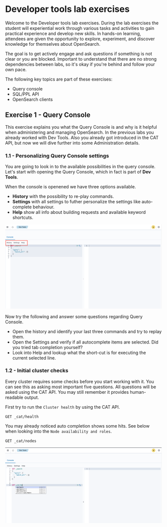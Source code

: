 # Developer tools lab exercises

Welcome to the Developer tools lab exercises. During the lab exercises the student will experiential work through various tasks and activities to gain practical experience and develop new skills. In hands-on learning, attendees are given the opportunity to explore, experiment, and discover knowledge for themselves about OpenSearch.

The goal is to get actively engage and ask questions if something is not clear or you are blocked. Important to understand that there are no strong dependencies between labs, so it's okay if you're behind and follow your own pace.

The following key topics are part of these exercises:

- Query console
- SQL/PPL API
- OpenSearch clients

## Exercise 1 - Query Console

This exercise explains you what the Query Console is and why is it helpful when administering and managing OpenSearch. In the previous labs you already worked with Dev Tools. Also you already got introduced in the CAT API, but now we will dive further into some Administration details.

### 1.1 - Personalizing Query Console settings

You are going to look in to the available possibilities in the query console. Let's  start with opening the Query Console, which in fact is part of **Dev Tools**.

When the console is openened we have three options available.
- **History** with the possibility to re-play commands.
- **Settings** with all settings to futher personalize the settings like auto-complete behaviour.
- **Help** show all info about building requests and available keyword shortcuts. 

<img src="https://raw.githubusercontent.com/avwsolutions/opensearch-training-material/main/labs/09-DeveloperTools/content/console-dev.png" alt="console-dev">

Now try the following and answer some questions regarding Query Console.
- Open the history and identify your last three commands and try to replay them.
- Open the Settings and verify if all autocomplete items are selected. Did you tried tab completion yourself? 
- Look into Help and lookup what the short-cut is for executing the current selected line.

### 1.2 - Initial cluster checks

Every cluster requires some checks before you start working with it. You can see this as asking most important five questions.
All questions will be asked using the CAT API. You may still remember it provides human-readable output.

First try to run the `Cluster health` by using the CAT API.

```
GET _cat/health
```

You may already noticed auto completion shows some hits. See below when looking into the  `Node availability and roles`.

```
GET _cat/nodes
```

<img src="https://raw.githubusercontent.com/avwsolutions/opensearch-training-material/main/labs/09-DeveloperTools/content/suggest-dev.png" alt="suggest-dev">